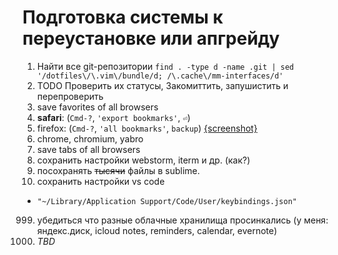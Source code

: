 # Подготовка системы к переустановке или апгрейду

1. Найти все git-репозитории
   `find . -type d -name .git | sed '/dotfiles\/\.vim\/bundle/d; /\.cache\/mm-interfaces/d'`
2. TODO Проверить их статусы, Закомиттить, запушистить и перепроверить
10. save favorites of all browsers
  11. **safari**: (`Cmd-?`, `'export bookmarks'`, `⏎`)
  12. firefox: (`Cmd-?`, `'all bookmarks'`, `backup`) [{screenshot}](https://yadi.sk/i/pHVE4pVAnBYAm)
  13. chrome, chromium, yabro
14. save tabs of all browsers
15. сохранить настройки webstorm, iterm и др. (как?)
100. посохранять ~~тысячи~~ файлы в sublime.
101. сохранить настройки vs code
   - `"~/Library/Application Support/Code/User/keybindings.json"`
999. убедиться что разные облачные хранилища просинкались (у меня: яндекс.диск, icloud notes, reminders, calendar, evernote)
100500. _TBD_
